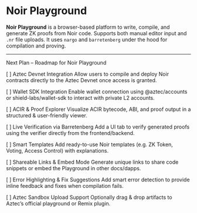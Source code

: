 # Noir Playground

**Noir Playground** is a browser-based platform to write, compile, and generate ZK proofs from Noir code. Supports both manual editor input and `.nr` file uploads. It uses `nargo` and `barretenberg` under the hood for compilation and proving.

---

Next Plan – Roadmap for Noir Playground

[ ] Aztec Devnet Integration
Allow users to compile and deploy Noir contracts directly to the Aztec Devnet once access is granted.

[ ] Wallet SDK Integration
Enable wallet connection using @aztec/accounts or shield-labs/wallet-sdk to interact with private L2 accounts.

[ ] ACIR & Proof Explorer
Visualize ACIR bytecode, ABI, and proof output in a structured & user-friendly viewer.

[ ] Live Verification via Barretenberg
Add a UI tab to verify generated proofs using the verifier directly from the frontend/backend.

[ ] Smart Templates
Add ready-to-use Noir templates (e.g. ZK Token, Voting, Access Control) with explanations.

[ ] Shareable Links & Embed Mode
Generate unique links to share code snippets or embed the Playground in other docs/dapps.

[ ] Error Highlighting & Fix Suggestions
Add smart error detection to provide inline feedback and fixes when compilation fails.

[ ] Aztec Sandbox Upload Support
Optionally drag & drop artifacts to Aztec’s official playground or Remix plugin.




